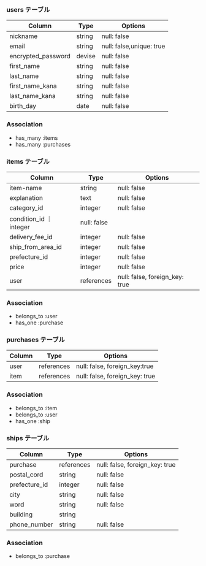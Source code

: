 ### users テーブル

| Column             | Type   | Options                  |
| -------------------| ------ | -------------------------|
| nickname           | string | null: false              |
| email              | string | null: false,unique: true |
| encrypted_password | devise | null: false              |
| first_name         | string | null: false              |
| last_name          | string | null: false              |
| first_name_kana    | string | null: false              |
| last_name_kana     | string | null: false              |
| birth_day          | date   | null: false              |

### Association
- has_many :items
- has_many :purchases

### items テーブル

| Column              | Type          | Options                        |
| ------------------- | ------------- | -------------------------------|
| item-name           | string        | null: false                    |
| explanation         | text          | null: false                    |
| category_id         | integer       | null: false                    |
| condition_id        ｜ integer      | null: false                     |
| delivery_fee_id     | integer       | null: false                    | 
| ship_from_area_id   | integer       | null: false                    |
| prefecture_id       | integer       | null: false                    |
| price               | integer       | null: false                    |
| user                | references    | null: false, foreign_key: true |

### Association
- belongs_to :user
- has_one :purchase

### purchases テーブル

| Column          | Type          | Options                        |
| ----------------| ------------- | -------------------------------|
| user            | references    | null: false, foreign_key:true  |
| item            | references    | null: false, foreign_key: true |

### Association
- belongs_to :item
- belongs_to :user
- has_one :ship

### ships テーブル

| Column          | Type          | Options                        |
| ----------------| ------------- | -------------------------------|
| purchase        | references    | null: false, foreign_key: true |
| postal_cord     | string        | null: false                    |
| prefecture_id   | integer       | null: false                    |
| city            | string        | null: false                    |
| word            | string        | null: false                    |
| building        | string        |                                |
| phone_number    | string        | null: false                    |

### Association
- belongs_to :purchase